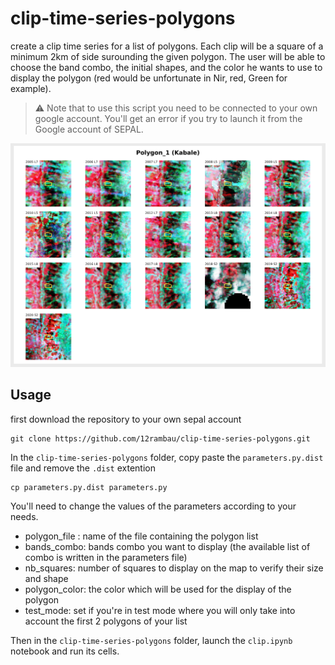 # clip-time-series-polygons

create a clip time series for a list of polygons.
Each clip will be a square of a minimum 2km of side surounding the given polygon.
The user will be able to choose the band combo, the initial shapes, and the color he wants to use to display the polygon (red would be unfortunate in Nir, red, Green for example).

> :warning: Note that to use this script you need to be connected to your own google account. You'll get an error if you try to launch it from the Google account of SEPAL.

![clip](./img/clip_nir_red_green.png)


## Usage

first download the repository to your own sepal account 

```
git clone https://github.com/12rambau/clip-time-series-polygons.git
```

In the `clip-time-series-polygons` folder, copy paste the `parameters.py.dist` file and remove the `.dist` extention 

```
cp parameters.py.dist parameters.py
```

You'll need to change the values of the parameters according to your needs. 
- polygon_file : name of the file containing the polygon list
- bands_combo: bands combo you want to display (the available list of combo is written in the parameters file)
- nb_squares: number of squares to display on the map to verify their size and shape
- polygon_color: the color which will be used for the display of the polygon
- test_mode: set if you're in test mode where you will only take into account the first 2 polygons of your list

Then in the `clip-time-series-polygons` folder, launch the `clip.ipynb` notebook and run its cells. 
